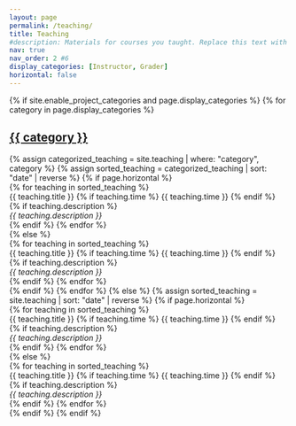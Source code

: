 ```yaml
---
layout: page
permalink: /teaching/
title: Teaching
#description: Materials for courses you taught. Replace this text with your description.
nav: true
nav_order: 2 #6
display_categories: [Instructor, Grader]
horizontal: false
---
```


<!-- pages/teaching.md -->
<div class="teaching">
    {% if site.enable_project_categories and page.display_categories %}
      <!-- Display categorized teaching -->
      {% for category in page.display_categories %}
      <a id="{{ category }}" href=".#{{ category }}">
        <h2 class="category">{{ category }}</h2>
      </a>
      {% assign categorized_teaching = site.teaching | where: "category", category %}
      {% assign sorted_teaching = categorized_teaching | sort: "date" | reverse %}
      {% if page.horizontal %}
      <div class="container">
        <div class="row row-cols-1 row-cols-md-2">
        {% for teaching in sorted_teaching %}
            <div class="d-flex justify-content-between mb-2">
                <!-- Left aligned class_name -->
                <span>{{ teaching.title }}</span>
                <!-- Right aligned time -->
                {% if teaching.time %}
                    <span>{{ teaching.time }}</span>
                {% endif %}
            </div>
            {% if teaching.description %}
                <!-- Description in italic if it exists -->
                <div class="text-muted" style="font-style: italic;">
                {{ teaching.description }}
                </div>
            {% endif %}
        {% endfor %}
        </div>
      </div>
      {% else %}
      <div class="row row-cols-1 row-cols-md-3">
        {% for teaching in sorted_teaching %}
            <div class="d-flex justify-content-between mb-2">
                <!-- Left aligned title -->
                <span>{{ teaching.title }}</span>
                <!-- Right aligned time (if exists) -->
                {% if teaching.time %}
                    <span>{{ teaching.time }}</span>
                {% endif %}
            </div>
            {% if teaching.description %}
                <!-- Description in italic if it exists -->
                <div class="text-muted" style="font-style: italic;">
                {{ teaching.description }}
                </div>
            {% endif %}
        {% endfor %}
      </div>
      {% endif %}
      {% endfor %}
    {% else %}
    <!-- Display projects without categories -->
    {% assign sorted_teaching = site.teaching | sort: "date" | reverse %}
    {% if page.horizontal %}
      <div class="container">
        <div class="row row-cols-1 row-cols-md-2">
        {% for teaching in sorted_teaching %}
            <div class="d-flex justify-content-between mb-2">
                <!-- Left aligned class_name -->
                <span>{{ teaching.title }}</span>
                <!-- Right aligned time -->
                {% if teaching.time %}
                    <span>{{ teaching.time }}</span>
                {% endif %}
            </div>
            {% if teaching.description %}
                <!-- Description in italic if it exists -->
                <div class="text-muted" style="font-style: italic;">
                {{ teaching.description }}
                </div>
            {% endif %}
        {% endfor %}
        </div>
      </div>
    {% else %}
      <div class="row row-cols-1 row-cols-md-3">
        {% for teaching in sorted_teaching %}
            <div class="d-flex justify-content-between mb-2">
                <!-- Left aligned title -->
                <span>{{ teaching.title }}</span>
                <!-- Right aligned time (if exists) -->
                {% if teaching.time %}
                    <span>{{ teaching.time }}</span>
                {% endif %}
            </div>
            {% if teaching.description %}
                <!-- Description in italic if it exists -->
                <div class="text-muted" style="font-style: italic;">
                {{ teaching.description }}
                </div>
            {% endif %}
        {% endfor %}
      </div>
      {% endif %}
    {% endif %}

</div>
